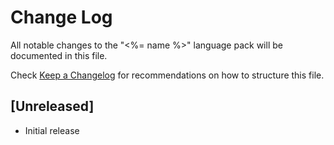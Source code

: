 # Change Log

All notable changes to the "<%= name %>" language pack will be documented in this file.

Check [Keep a Changelog](http://keepachangelog.com/) for recommendations on how to structure this file.

## [Unreleased]

- Initial release
